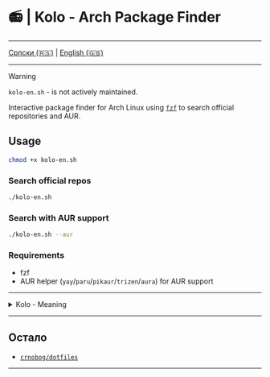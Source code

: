 # 📻 | Kolo - Arch Package Finder

---

[Српски (🇷🇸)](README.md) | [English (🇬🇧)](README-en.md)

---

> [!WARNING]
> `kolo-en.sh` - is not actively maintained.

Interactive package finder for Arch Linux using [`fzf`](https://github.com/junegunn/fzf) to search official repositories and AUR.

## Usage

```bash
chmod +x kolo-en.sh
```

### Search official repos

```bash
./kolo-en.sh
```

### Search with AUR support

```bash
./kolo-en.sh --aur
```

### Requirements

- fzf
- AUR helper (`yay`/`paru`/`pikaur`/`trizen`/`aura`) for AUR support

---

<details>
<summary>Kolo - Meaning</summary>

- Kolo (game): A traditional circular dance involving rhythmic movements, usually in a group.

- Electric circuit (Električno kolo): A pathway for electric current, including a power source and electronic components.

</details>

---

## Остало

- [`crnobog/dotfiles`](https://github.com/crnobog69/dotfiles)

---
